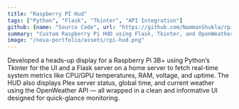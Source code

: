 ```yaml
---
title: "Raspberry PI Hud"
tags: ["Python", "Flask", "Tkinter", "API Integration"]
github: {name: "Source Code", url: "https://github.com/NammanShukla/rpi-hud"}
summary: "Custom Raspberry Pi HUD using Flask, Tkinter, and OpenWeather API to display system stats, weather and Plex status"
image: "/nova-portfolio/assets/rpi-hud.png"
---
```


Developed a heads-up display for a Raspberry Pi 3B+ using Python’s Tkinter for the UI and a Flask server on a home server to fetch real-time system metrics like CPU/GPU temperatures, RAM, voltage, and uptime. The HUD also displays Plex server status, global time, and current weather using the OpenWeather API — all wrapped in a clean and informative UI designed for quick-glance monitoring.
